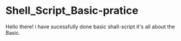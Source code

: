 # Shell_Script_Basic-pratice

Hello there! i have sucessfully done basic shall-script it's all about the Basic.
